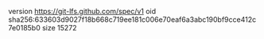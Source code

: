 version https://git-lfs.github.com/spec/v1
oid sha256:633603d9027f18b668c719ee181c006e70eaf6a3abc190bf9cce412c7e0185b0
size 15272
